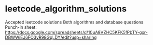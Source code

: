# leetcode_algorithm_solutions
Accepted leetcode solutions
Both algorithms and database questions
Punch-in sheet: https://docs.google.com/spreadsheets/d/10uA8VZHC5KFK5fPbTY-gxr-DBWWiEJ6FO3vR98GqLDY/edit?usp=sharing
